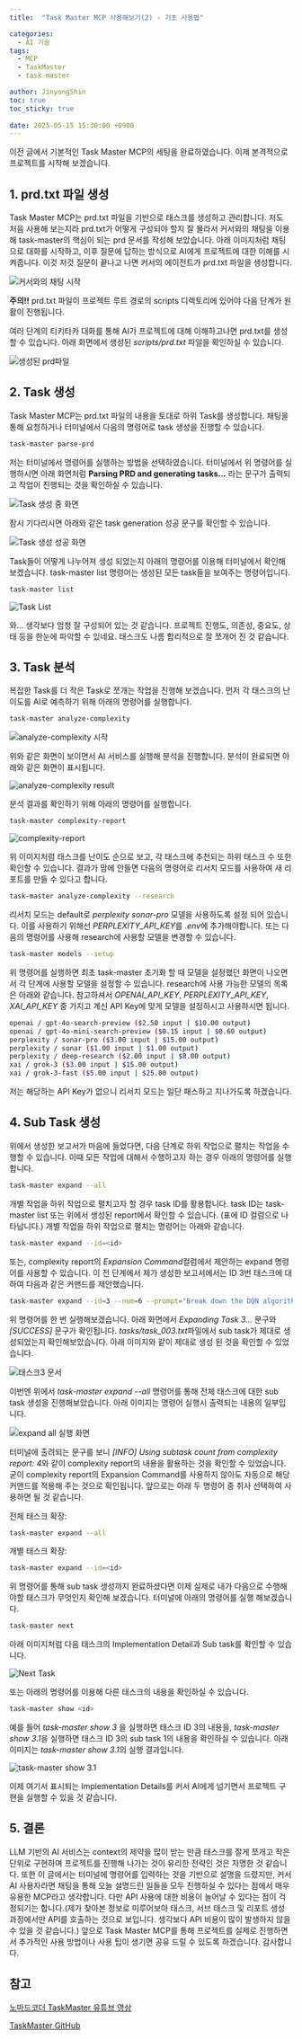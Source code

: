 ```yaml
---
title:  "Task Master MCP 사용해보기(2) - 기초 사용법"

categories:
  - AI 기술
tags:
  - MCP
  - TaskMaster
  - task-master

author: JinyongShin
toc: true
toc_sticky: true
 
date: 2025-05-15 15:30:00 +0900
---
```


이전 글에서 기본적인 Task Master MCP의 세팅을 완료하였습니다. 이제 본격적으로 프로젝트를 시작해 보겠습니다.

## 1. prd.txt 파일 생성

Task Master MCP는 prd.txt 파일을 기반으로 태스크를 생성하고 관리합니다. 저도 처음 사용해 보는지라 prd.txt가 어떻게 구성되야 할지 잘 몰라서 커서와의 채팅을 이용해 task-master의 핵심이 되는 prd 문서를 작성해 보았습니다. 아래 이미지처럼 채팅으로 대화를 시작하고, 이후 질문에 답하는 방식으로 AI에게 프로젝트에 대한 이해를 시켜줍니다. 이것 저것 질문이 끝나고 나면 커서의 에이전트가 prd.txt 파일을 생성합니다. 

![커서와의 채팅 시작](../assets/img/task_master_2/01_chat_history.png)

**주의!!** prd.txt 파일이 프로젝트 루트 경로의 scripts 디렉토리에 있어야 다음 단계가 원활이 진행됩니다.

여러 단계의 티키타카 대화를 통해 AI가 프로젝트에 대해 이해하고나면 prd.txt를 생성할 수 있습니다. 아래 화면에서 생성된 *scripts/prd.txt* 파일을 확인하실 수 있습니다.

![생성된 prd파일](../assets/img/task_master_2/02_prd_txt_file.png)

## 2. Task 생성

Task Master MCP는 prd.txt 파일의 내용을 토대로 하위 Task를 생성합니다. 채팅을 통해 요청하거나 터미널에서 다음의 명령어로 task 생성을 진행할 수 있습니다.

```bash
task-master parse-prd
```

저는 터미널에서 명령어를 실행하는 방법을 선택하였습니다. 터미널에서 위 명령어를 실행하시면 아래 화면처럼 **Parsing PRD and generating tasks...** 라는 문구가 출력되고 작업이 진행되는 것을 확인하실 수 있습니다.

![Task 생성 중 화면](../assets/img/task_master_2/03_parse_prd.png)

잠시 기다리시면 아래와 같은 task generation 성공 문구를 확인할 수 있습니다.

![Task 생성 성공 화면](../assets/img/task_master_2/04_success_task_gen.png)

Task들이 어떻게 나누어져 생성 되었는지 아래의 명령어를 이용해 터미널에서 확인해보겠습니다. task-master list 명령어는 생성된 모든 task들을 보여주는 명령어입니다.

```bash
task-master list
```

![Task List](../assets/img/task_master_2/05_task_list_cli.png)

와... 생각보다 엄청 잘 구성되어 있는 것 같습니다. 프로젝트 진행도, 의존성, 중요도, 상태 등을 한눈에 파악할 수 있네요. 태스크도 나름 합리적으로 잘 쪼개어 진 것 같습니다.

## 3. Task 분석 

복잡한 Task를 더 작은 Task로 쪼개는 작업을 진행해 보겠습니다. 먼저 각 태스크의 난이도를 AI로 예측하기 위해 아래의 명령어를 실행합니다.

```bash
task-master analyze-complexity
```

![analyze-complexity 시작](../assets/img/task_master_2/06_analyze_complexity.png)

위와 같은 화면이 보이면서 AI 서비스를 실행해 분석을 진행합니다. 분석이 완료되면 아래와 같은 화면이 표시됩니다.

![analyze-complexity result](../assets/img/task_master_2/07_complexity_result.png)

분석 결과를 확인하기 위해 아래의 명령어를 실행합니다.

```bash
task-master complexity-report
```

![complexity-report](../assets/img/task_master_2/08_complexity_report.png)

위 이미지처럼 태스크를 난이도 순으로 보고, 각 태스크에 추천되는 하위 태스크 수 또한 확인할 수 있습니다. 결과가 맘에 안들면 다음의 명령어로 리서치 모드를 사용하여 새 리포트를 만들 수 있다고 합니다.

```bash
task-master analyze-complexity --research
```

리서치 모드는 default로 *perplexity sonar-pro* 모델을 사용하도록 설정 되어 있습니다. 이를 사용하기 위해선 *PERPLEXITY_API_KEY*를 *.env*에 추가해야합니다. 또는 다음의 명령어를 사용해 research에 사용할 모델을 변경할 수 있습니다.

```bash
task-master models --setup
```

위 명령어를 실행하면 최초 task-master 초기화 할 때 모델을 설정했던 화면이 나오면서 각 단계에 사용할 모델을 설정할 수 있습니다. research에 사용 가능한 모델의 목록은 아래와 같습니다. 참고하셔서 *OPENAI_API_KEY*, *PERPLEXITY_API_KEY*, *XAI_API_KEY* 중 가지고 계신 API Key에 맞게 모델을 설정하시고 사용하시면 됩니다.

```bash
openai / gpt-4o-search-preview ($2.50 input | $10.00 output)
openai / gpt-4o-mini-search-preview ($0.15 input | $0.60 output)
perplexity / sonar-pro ($3.00 input | $15.00 output)
perplexity / sonar ($1.00 input | $1.00 output)
perplexity / deep-research ($2.00 input | $8.00 output)
xai / grok-3 ($3.00 input | $15.00 output)
xai / grok-3-fast ($5.00 input | $25.00 output)
```

저는 해당하는 API Key가 없으니 리서치 모드는 일단 패스하고 지나가도록 하겠습니다.

## 4. Sub Task 생성

위에서 생성한 보고서가 마음에 들었다면, 다음 단계로 하위 작업으로 펼치는 작업을 수행할 수 있습니다. 이때 모든 작업에 대해서 수행하고자 하는 경우 아래의 명령어를 실행합니다.

```bash
task-master expand --all
```

개별 작업을 하위 작업으로 펼치고자 할 경우 task ID를 활용합니다. task ID는 task-master list 또는 위에서 생성된 report에서 확인할 수 있습니다. (표에 ID 컬럼으로 나타납니다.) 개별 작업을 하위 작업으로 펼치는 명령어는 아래와 같습니다.

```bash
task-master expand --id=<id>
```

또는, complexity report의 *Expansion Command*컬럼에서 제안하는 expand 명령어를 사용할 수 있습니다. 이 전 단계에서 제가 생성한 보고서에서는 ID 3번 태스크에 대하여 다음과 같은 커맨드를 제안했습니다.

```bash
task-master expand --id=3 --num=6 --prompt="Break down the DQN algorithm implementation into subtasks covering: 1) neural network model architecture, 2) replay buffer implementation, 3) training loop with epsilon-greedy exploration, 4) target network updating mechanism, 5) model saving/loading functionality, and 6) hyperparameter management and validation."
```

위 명령어를 한 번 실행해보겠습니다. 아래 화면에서 *Expanding Task 3...* 문구와 *[SUCCESS]* 문구가 확인됩니다. *tasks/task_003.txt*파일에서 sub task가 제대로 생성되었는지 확인해보았습니다. 아래 이미지와 같이 제대로 생성 된 것을 확인할 수 있었습니다.

![태스크3 문서](../assets/img/task_master_2/10_check_subtask.png)

이번엔 위에서 *task-master expand --all* 명령어를 통해 전체 태스크에 대한 sub task 생성을 진행해보았습니다. 아래 이미지는 명령어 실행시 출력되는 내용의 일부입니다.

![expand all 실행 화면](../assets/img/task_master_2/11_expand_all.png)

터미널에 출려되는 문구를 보니 *[INFO] Using subtask count from complexity report: 4*와 같이 complexity report의 내용을 활용하는 것을 확인할 수 있었습니다. 굳이 complexity report의 Expansion Command를 사용하지 않아도 자동으로 해당 커맨드를 적용해 주는 것으로 확인됩니다. 앞으로는 아래 두 명령어 중 취사 선택하여 사용하면 될 것 같습니다.

전체 태스크 확장:

```bash
task-master expand --all
```

개별 태스크 확장:

```bash
task-master expand --id=<id>
```

위 명령어를 통해 sub task 생성까지 완료하셨다면 이제 실제로 내가 다음으로 수행해야할 태스크가 무엇인지 확인해 보겠습니다. 터미널에 아래의 명령어를 실행 해보겠습니다.

```bash
task-master next
```

아래 이미지처럼 다음 태스크의 Implementation Detail과 Sub task를 확인할 수 있습니다.

![Next Task](../assets/img/task_master_2/12_task_master_next.png)

또는 아래의 명령어를 이용해 다른 태스크의 내용을 확인하실 수 있습니다.

```bash
task-master show <id>
```

예를 들어 *task-master show 3* 을 실행하면 태스크 ID 3의 내용을, *task-master show 3.1*을 실행하면 태스크 ID 3의 sub task 1의 내용을 확인하실 수 있습니다. 아래 이미지는 *task-master show 3.1*의 실행 결과입니다.

![task-master show 3.1](../assets/img/task_master_2/13_show.png)

이제 여기서 표시되는 Implementation Details를 커서 AI에게 넘기면서 프로젝트 구현을 실행할 수 있을 것 같습니다.

## 5. 결론

LLM 기반의 AI 서비스는 context의 제약을 많이 받는 만큼 태스크를 잘게 쪼개고 작은 단위로 구현하며 프로젝트를 진행해 나가는 것이 유리한 전략인 것은 자명한 것 같습니다. 또한 이 글에서는 터미널에 명령어를 입력하는 것을 기반으로 설명을 드렸지만, 커서 AI 사용자라면 채팅을 통해 오늘 설명드린 일들을 모두 진행하실 수 있다는 점에서 매우 유용한 MCP라고 생각합니다. 다만 API 사용에 대한 비용이 늘어날 수 있다는 점이 걱정되기는 합니다.(제가 찾아본 정보로 미루어보아 태스크, 서브 태스크 및 리포트 생성 과정에서만 API를 호출하는 것으로 보입니다. 생각보다 API 비용이 많이 발생하지 않을 수 있을 것 같습니다.) 앞으로 Task Master MCP를 통해 프로젝트를 실제로 진행하면서 추가적인 사용 방법이나 사용 팁이 생기면 공유 드릴 수 있도록 하겠습니다. 감사합니다.

## 참고
[노마드코더 TaskMaster 유튜브 영상](https://www.youtube.com/watch?v=ktr-4JjDsU0)

[TaskMaster GitHub](https://github.com/eyaltoledano/claude-task-master)